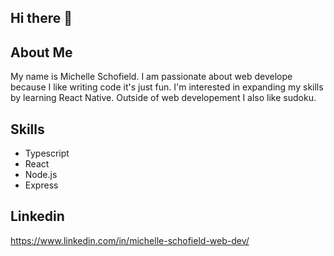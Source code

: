## Hi there 👋

## About Me

My name is Michelle Schofield. I am passionate about web develope because I like writing code it's just fun. I'm interested in expanding my skills by learning React Native. Outside of web developement I also like sudoku.

## Skills

* Typescript
* React
* Node.js
* Express

## Linkedin

https://www.linkedin.com/in/michelle-schofield-web-dev/
